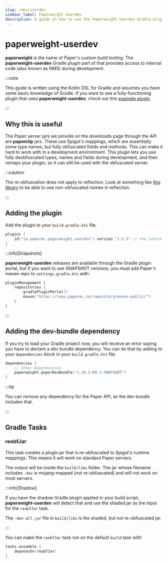 ```yaml
---
slug: /dev/userdev
sidebar_label: Paperweight Userdev
description: A guide on how to use the Paperweight Userdev Gradle plugin to access internal code.
---
```


# paperweight-userdev

**paperweight** is the name of Paper's custom build tooling. The **paperweight-userdev** Gradle plugin part of that
provides access to internal code (also known as NMS) during development.

:::note

This guide is written using the Kotlin DSL for Gradle and assumes you have some basic knowledge of Gradle.
If you want to see a fully-functioning plugin that uses **paperweight-userdev**,
check out this [example plugin](https://github.com/PaperMC/paperweight-test-plugin).

:::

## Why this is useful
The Paper server jars we provide on the downloads page through the API are **paperclip** jars. These
use Spigot's mappings, which are essentially some type names, but fully obfuscated fields and methods.
This can make it hard to work with in a development environment. This plugin lets you use fully deobfuscated
types, names and fields during development, and then remaps your plugin, so it can still be used with the obfuscated
server.

:::caution

The re-obfuscation does not apply to reflection. Look at something like [this library](https://github.com/jpenilla/reflection-remapper) to be able to
use non-obfuscated names in reflection.

:::

## Adding the plugin
Add the plugin to your `build.gradle.kts` file.
```kotlin
plugins {
    id("io.papermc.paperweight.userdev") version "1.5.5" // the latest version can be found on the Gradle Plugin Portal
}
```

:::info[Snapshots]

**paperweight-userdev** releases are available through the Gradle plugin portal, but if you
want to use SNAPSHOT versions, you must add Paper's maven repo to `settings.gradle.kts` with:
```kotlin
pluginManagement {
    repositories {
        gradlePluginPortal()
        maven("https://repo.papermc.io/repository/maven-public/")
    }
}
```

:::

## Adding the dev-bundle dependency
If you try to load your Gradle project now, you will receive an error saying you have to declare
a dev bundle dependency. You can do that by adding to your `dependencies` block in your `build.gradle.kts`
file.

```kotlin
dependencies {
    // Other Dependencies
    paperweight.paperDevBundle("1.20.2-R0.1-SNAPSHOT")
}
```
:::tip

You can remove any dependency for the Paper API, as the dev bundle includes that.

:::

## Gradle Tasks

### reobfJar

This task creates a plugin jar that is re-obfuscated to Spigot's runtime mappings.
This means it will work on standard Paper servers.

The output will be inside the `build/libs` folder. The jar whose filename includes `-dev`
is mojang-mapped (not re-obfuscated) and will not work on most servers.

:::info[Shadow]

If you have the shadow Gradle plugin applied in your build script, **paperweight-userdev** will
detect that and use the shaded jar as the input for the `reobfJar` task.

The `-dev-all.jar` file in `build/libs` is the shaded, but not re-obfuscated jar.

:::

You can make the `reobfJar` task run on the default `build` task with:
```kotlin
tasks.assemble {
    dependsOn(reobfJar)
}
```

